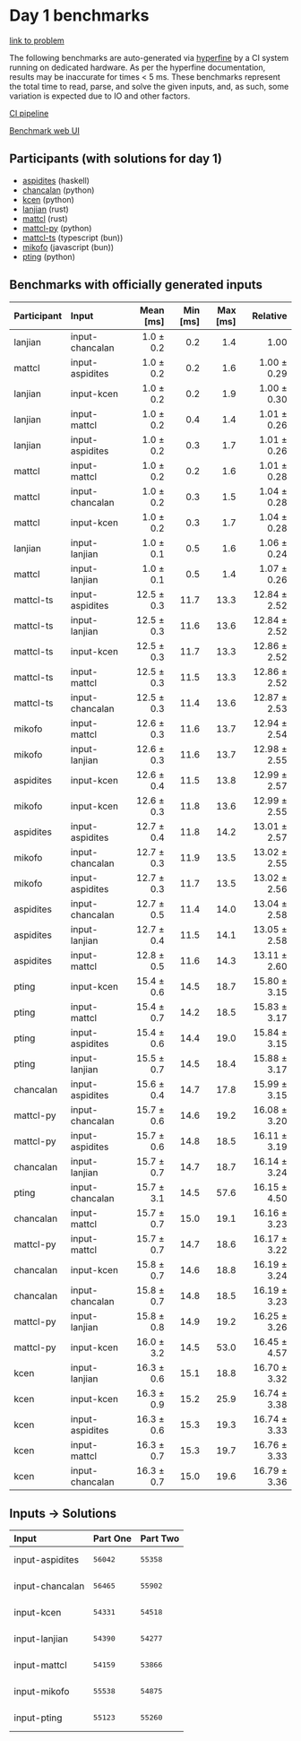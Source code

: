 # Day 1 benchmarks

[link to problem](https://adventofcode.com/2023/day/1)

The following benchmarks are auto-generated via
[hyperfine](https://github.com/sharkdp/hyperfine) by a CI system running on
dedicated hardware. As per the hyperfine documentation, results may be
inaccurate for times < 5 ms. These benchmarks represent the total time to read,
parse, and solve the given inputs, and, as such, some variation is expected due
to IO and other factors.

[CI pipeline](http://ci.papercode.net:8080/teams/main/pipelines/aoc2023)

[Benchmark web UI](https://aoc.ancalagon.black)


## Participants (with solutions for day 1)

- [aspidites](https://github.com/aspidites/aoc2023) (haskell)
- [chancalan](https://github.com/chancalan/aoc2023) (python)
- [kcen](https://github.com/kcen/aoc2023) (python)
- [lanjian](https://github.com/lanjian/aoc-2023) (rust)
- [mattcl](https://github.com/mattcl/aoc2023) (rust)
- [mattcl-py](https://github.com/mattcl/aoc2023-py) (python)
- [mattcl-ts](https://github.com/mattcl/aoc2023-js) (typescript (bun))
- [mikofo](https://github.com/mikofo/advent-of-code-2023) (javascript (bun))
- [pting](https://github.com/pting/aoc2023) (python)


## Benchmarks with officially generated inputs

| Participant | Input | Mean [ms] | Min [ms] | Max [ms] | Relative |
|:---|:---|---:|---:|---:|---:|
| lanjian | input-chancalan | 1.0 ± 0.2 | 0.2 | 1.4 | 1.00 |
| mattcl | input-aspidites | 1.0 ± 0.2 | 0.2 | 1.6 | 1.00 ± 0.29 |
| lanjian | input-kcen | 1.0 ± 0.2 | 0.2 | 1.9 | 1.00 ± 0.30 |
| lanjian | input-mattcl | 1.0 ± 0.2 | 0.4 | 1.4 | 1.01 ± 0.26 |
| lanjian | input-aspidites | 1.0 ± 0.2 | 0.3 | 1.7 | 1.01 ± 0.26 |
| mattcl | input-mattcl | 1.0 ± 0.2 | 0.2 | 1.6 | 1.01 ± 0.28 |
| mattcl | input-chancalan | 1.0 ± 0.2 | 0.3 | 1.5 | 1.04 ± 0.28 |
| mattcl | input-kcen | 1.0 ± 0.2 | 0.3 | 1.7 | 1.04 ± 0.28 |
| lanjian | input-lanjian | 1.0 ± 0.1 | 0.5 | 1.6 | 1.06 ± 0.24 |
| mattcl | input-lanjian | 1.0 ± 0.1 | 0.5 | 1.4 | 1.07 ± 0.26 |
| mattcl-ts | input-aspidites | 12.5 ± 0.3 | 11.7 | 13.3 | 12.84 ± 2.52 |
| mattcl-ts | input-lanjian | 12.5 ± 0.3 | 11.6 | 13.6 | 12.84 ± 2.52 |
| mattcl-ts | input-kcen | 12.5 ± 0.3 | 11.7 | 13.3 | 12.86 ± 2.52 |
| mattcl-ts | input-mattcl | 12.5 ± 0.3 | 11.5 | 13.3 | 12.86 ± 2.52 |
| mattcl-ts | input-chancalan | 12.5 ± 0.3 | 11.4 | 13.6 | 12.87 ± 2.53 |
| mikofo | input-mattcl | 12.6 ± 0.3 | 11.6 | 13.7 | 12.94 ± 2.54 |
| mikofo | input-lanjian | 12.6 ± 0.3 | 11.6 | 13.7 | 12.98 ± 2.55 |
| aspidites | input-kcen | 12.6 ± 0.4 | 11.5 | 13.8 | 12.99 ± 2.57 |
| mikofo | input-kcen | 12.6 ± 0.3 | 11.8 | 13.6 | 12.99 ± 2.55 |
| aspidites | input-aspidites | 12.7 ± 0.4 | 11.8 | 14.2 | 13.01 ± 2.57 |
| mikofo | input-chancalan | 12.7 ± 0.3 | 11.9 | 13.5 | 13.02 ± 2.55 |
| mikofo | input-aspidites | 12.7 ± 0.3 | 11.7 | 13.5 | 13.02 ± 2.56 |
| aspidites | input-chancalan | 12.7 ± 0.5 | 11.4 | 14.0 | 13.04 ± 2.58 |
| aspidites | input-lanjian | 12.7 ± 0.4 | 11.5 | 14.1 | 13.05 ± 2.58 |
| aspidites | input-mattcl | 12.8 ± 0.5 | 11.6 | 14.3 | 13.11 ± 2.60 |
| pting | input-kcen | 15.4 ± 0.6 | 14.5 | 18.7 | 15.80 ± 3.15 |
| pting | input-mattcl | 15.4 ± 0.7 | 14.2 | 18.5 | 15.83 ± 3.17 |
| pting | input-aspidites | 15.4 ± 0.6 | 14.4 | 19.0 | 15.84 ± 3.15 |
| pting | input-lanjian | 15.5 ± 0.7 | 14.5 | 18.4 | 15.88 ± 3.17 |
| chancalan | input-aspidites | 15.6 ± 0.4 | 14.7 | 17.8 | 15.99 ± 3.15 |
| mattcl-py | input-chancalan | 15.7 ± 0.6 | 14.6 | 19.2 | 16.08 ± 3.20 |
| mattcl-py | input-aspidites | 15.7 ± 0.6 | 14.8 | 18.5 | 16.11 ± 3.19 |
| chancalan | input-lanjian | 15.7 ± 0.7 | 14.7 | 18.7 | 16.14 ± 3.24 |
| pting | input-chancalan | 15.7 ± 3.1 | 14.5 | 57.6 | 16.15 ± 4.50 |
| chancalan | input-mattcl | 15.7 ± 0.7 | 15.0 | 19.1 | 16.16 ± 3.23 |
| mattcl-py | input-mattcl | 15.7 ± 0.7 | 14.7 | 18.6 | 16.17 ± 3.22 |
| chancalan | input-kcen | 15.8 ± 0.7 | 14.6 | 18.8 | 16.19 ± 3.24 |
| chancalan | input-chancalan | 15.8 ± 0.7 | 14.8 | 18.5 | 16.19 ± 3.23 |
| mattcl-py | input-lanjian | 15.8 ± 0.8 | 14.9 | 19.2 | 16.25 ± 3.26 |
| mattcl-py | input-kcen | 16.0 ± 3.2 | 14.5 | 53.0 | 16.45 ± 4.57 |
| kcen | input-lanjian | 16.3 ± 0.6 | 15.1 | 18.8 | 16.70 ± 3.32 |
| kcen | input-kcen | 16.3 ± 0.9 | 15.2 | 25.9 | 16.74 ± 3.38 |
| kcen | input-aspidites | 16.3 ± 0.6 | 15.3 | 19.3 | 16.74 ± 3.33 |
| kcen | input-mattcl | 16.3 ± 0.7 | 15.3 | 19.7 | 16.76 ± 3.33 |
| kcen | input-chancalan | 16.3 ± 0.7 | 15.0 | 19.6 | 16.79 ± 3.36 |


## Inputs -> Solutions

| Input | Part One | Part Two |
|:---|:---|:---|
|input-aspidites|<pre>56042</pre>|<pre>55358</pre>|
|input-chancalan|<pre>56465</pre>|<pre>55902</pre>|
|input-kcen|<pre>54331</pre>|<pre>54518</pre>|
|input-lanjian|<pre>54390</pre>|<pre>54277</pre>|
|input-mattcl|<pre>54159</pre>|<pre>53866</pre>|
|input-mikofo|<pre>55538</pre>|<pre>54875</pre>|
|input-pting|<pre>55123</pre>|<pre>55260</pre>|
